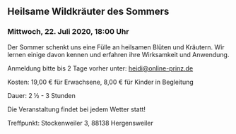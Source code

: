 ## Heilsame Wildkräuter des Sommers

### Mittwoch, 22. Juli 2020,  18:00 Uhr

Der Sommer schenkt uns eine Fülle an heilsamen Blüten und Kräutern. Wir lernen einige davon kennen und erfahren ihre Wirksamkeit und Anwendung.

Anmeldung bitte bis 2 Tage vorher unter: heidi@online-prinz.de

Kosten: 19,00 € für Erwachsene, 8,00 € für Kinder in Begleitung

Dauer: 2 ½ - 3 Stunden

Die Veranstaltung findet bei jedem Wetter statt!

Treffpunkt: Stockenweiler 3, 88138 Hergensweiler
